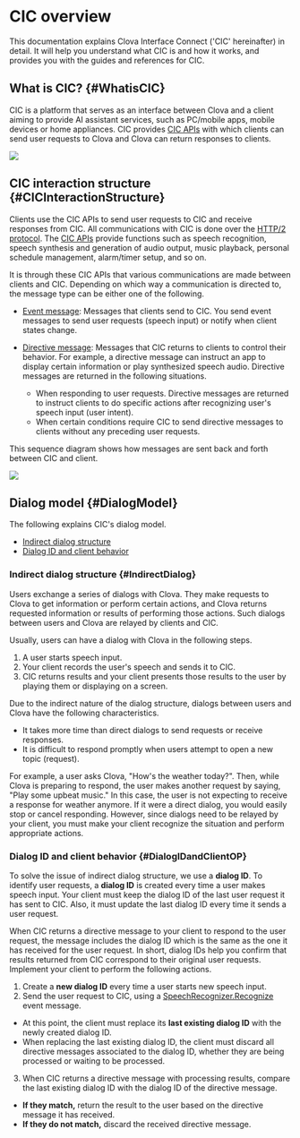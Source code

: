 # CIC overview
This documentation explains Clova Interface Connect ('CIC' hereinafter) in detail. It will help you understand what CIC is and how it works, and provides you with the guides and references for CIC.

## What is CIC? {#WhatisCIC}
CIC is a platform that serves as an interface between Clova and a client aiming to provide AI assistant services, such as PC/mobile apps, mobile devices or home appliances. CIC provides [CIC APIs](/CIC/References/CIC_API.md) with which clients can send user requests to Clova and Clova can return responses to clients.

![](/CIC/Resources/Images/CIC_Interaction_Structure.png)

## CIC interaction structure {#CICInteractionStructure}
Clients use the CIC APIs to send user requests to CIC and receive responses from CIC. All communications with CIC is done over the [HTTP/2 protocol](https://tools.ietf.org/html/rfc7540). The [CIC APIs](/CIC/References/CIC_API.md) provide functions such as speech recognition, speech synthesis and generation of audio output, music playback, personal schedule management, alarm/timer setup, and so on.

It is through these CIC APIs that various communications are made between clients and CIC. Depending on which way a communication is directed to, the message type can be either one of the following.

* [Event message](/CIC/References/CIC_Message_Format.md#Event): Messages that clients send to CIC. You send event messages to send user requests (speech input) or notify when client states change.

* [Directive message](/CIC/References/CIC_Message_Format.md#Directive): Messages that CIC returns to clients to control their behavior. For example, a directive message can instruct an app to display certain information or play synthesized speech audio. Directive messages are returned in the following situations.
    * When responding to user requests. Directive messages are returned to instruct clients to do specific actions after recognizing user's speech input (user intent).
    * When certain conditions require CIC to send directive messages to clients without any preceding user requests.

This sequence diagram shows how messages are sent back and forth between CIC and client.

![](/CIC/Resources/Images/CIC_Interaction_Example_in_Sequence_Diagram.png)

## Dialog model {#DialogModel}
The following explains CIC's dialog model.

* [Indirect dialog structure](#IndirectDialog)
* [Dialog ID and client behavior](#DialogIDandClientOP)

### Indirect dialog structure {#IndirectDialog}
Users exchange a series of dialogs with Clova. They make requests to Clova to get information or perform certain actions, and Clova returns requested information or results of performing those actions. Such dialogs between users and Clova are relayed by clients and CIC.

Usually, users can have a dialog with Clova in the following steps.

1. A user starts speech input.
2. Your client records the user's speech and sends it to CIC.
3. CIC returns results and your client presents those results to the user by playing them or displaying on a screen.

Due to the indirect nature of the dialog structure, dialogs between users and Clova have the following characteristics.

* It takes more time than direct dialogs to send requests or receive responses.
* It is difficult to respond promptly when users attempt to open a new topic (request).

For example, a user asks Clova, "How's the weather today?". Then, while Clova is preparing to respond, the user makes another request by saying, "Play some upbeat music." In this case, the user is not expecting to receive a response for weather anymore. If it were a direct dialog, you would easily stop or cancel responding. However, since dialogs need to be relayed by your client, you must make your client recognize the situation and perform appropriate actions.

### Dialog ID and client behavior {#DialogIDandClientOP}

To solve the issue of indirect dialog structure, we use a **dialog ID**. To identify user requests, a **dialog ID** is created every time a user makes speech input. Your client must keep the dialog ID of the last user request it has sent to CIC. Also, it must update the last dialog ID every time it sends a user request.

When CIC returns a directive message to your client to respond to the user request, the message includes the dialog ID which is the same as the one it has received for the user request. In short, dialog IDs help you confirm that results returned from CIC correspond to their original user requests. Implement your client to perform the following actions.

1. Create a **new dialog ID** every time a user starts new speech input.
2. Send the user request to CIC, using a [SpeechRecognizer.Recognize](/CIC/References/APIs/SpeechRecognizer.md) event message.
  * At this point, the client must replace its **last existing dialog ID** with the newly created dialog ID.
  * When replacing the last existing dialog ID, the client must discard all directive messages associated to the dialog ID, whether they are being processed or waiting to be processed.
3. When CIC returns a directive message with processing results, compare the last existing dialog ID with the dialog ID of the directive message.
  * **If they match,** return the result to the user based on the directive message it has received.
  * **If they do not match,** discard the received directive message.
